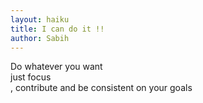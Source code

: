 ```yaml
---
layout: haiku
title: I can do it !!
author: Sabih
---
```


Do whatever you want <br>
just focus<br>
, contribute and be consistent on your goals  <br>